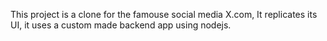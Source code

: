 This project is a clone for the famouse social media X.com, It replicates its UI, it uses a custom made backend app using nodejs.
